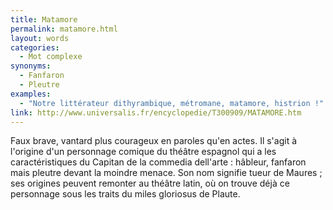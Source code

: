 ```yaml
---
title: Matamore
permalink: matamore.html
layout: words
categories:
  - Mot complexe
synonyms:
  - Fanfaron
  - Pleutre
examples:
  - "Notre littérateur dithyrambique, métromane, matamore, histrion !"
link: http://www.universalis.fr/encyclopedie/T300909/MATAMORE.htm
---
```


Faux brave, vantard plus courageux en paroles qu'en actes.
Il s'agit à l'origine d'un personnage comique du théâtre espagnol qui a les caractéristiques du Capitan de la commedia dell'arte : hâbleur, fanfaron mais pleutre devant la moindre menace. Son nom signifie tueur de Maures ; ses origines peuvent remonter au théâtre latin, où on trouve déjà ce personnage sous les traits du miles gloriosus de Plaute.
